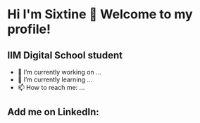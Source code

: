 # Hi I'm Sixtine 👋 Welcome to my profile!

## IIM Digital School student

- 🔭 I’m currently working on ...
- 🌱 I’m currently learning ...
- 📫 How to reach me: ...


## Add me on LinkedIn:

<!--
**Lawberryy/Lawberryy** is a ✨ _special_ ✨ repository because its `README.md` (this file) appears on your GitHub profile.

Here are some ideas to get you started:

- 🔭 I’m currently working on ...
- 🌱 I’m currently learning ...
- 👯 I’m looking to collaborate on ...
- 🤔 I’m looking for help with ...
- 💬 Ask me about ...
- 📫 How to reach me: ...
- 😄 Pronouns: ...
- ⚡ Fun fact: ...
-->
